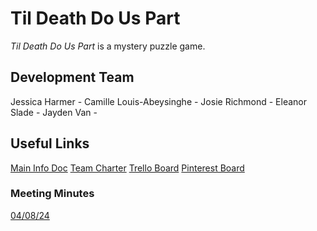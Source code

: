 # Til Death Do Us Part
*Til Death Do Us Part* is a mystery puzzle game. 

## Development Team
Jessica Harmer -
Camille Louis-Abeysinghe -
Josie Richmond -
Eleanor Slade - 
Jayden Van -

## Useful Links
[Main Info Doc](https://docs.google.com/document/d/1BtbR-lE4DonT0De6bzgwO1y2SARBUh3zgTnbYJIEPCU/edit?usp=sharing)
[Team Charter](https://docs.google.com/document/d/1PbfxIyHB_rtyNb00IZtCW6GcYk6MahNbw6I7VE1-7_I/edit?usp=sharing)
[Trello Board](https://trello.com/b/YqaLBsGg/murder-for-love)
[Pinterest Board](https://www.pinterest.com.au/spicyspooon/digital-game-lab/)

### Meeting Minutes
[04/08/24](https://docs.google.com/document/d/1LMnN8Wt5OSWrmradWRzqk42Pxp1uaJ73-b9HHmiDgsE/edit?usp=sharing)
